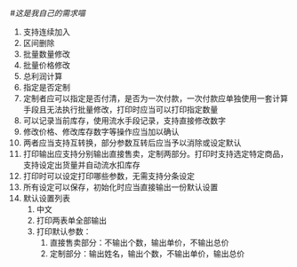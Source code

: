 #$这是我自己的需求喵$
1. 支持连续加入
2. 区间删除
3. 批量数量修改
4. 批量价格修改
5. 总利润计算
6. 指定是否定制
7. 定制者应可以指定是否付清，是否为一次付款，一次付款应单独使用一套计算手段且无法执行批量修改，打印时应当可以打印指定数量
8. 可以记录当前库存，使用流水手段记录，支持直接修改数字
9. 修改价格、修改库存数字等操作应当加以确认
10. 两者应当支持互转换，部分参数互转后应当予以消除或设定默认
11. 打印输出应支持分别输出直接售卖，定制两部分。打印时支持选定特定商品，支持设定出货量并自动流水扣库存
12. 打印时可以设定打印哪些参数，无需支持分条设定
13. 所有设定可以保存，初始化时应当直接输出一份默认设置
14. 默认设置列表
    1. 中文
    2. 打印两表单全部输出
    3. 打印默认参数：
        1. 直接售卖部分：不输出个数，输出单价，不输出总价
        2. 定制部分：输出姓名，输出个数，不输出单价，输出总价